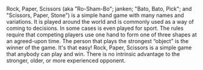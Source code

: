Rock, Paper, Scissors (aka "Ro-Sham-Bo"; janken; "Bato, Bato, Pick"; and "Scissors, Paper, Stone") is a simple hand game with many names and variations. It is played around the world and is commonly used as a way of coming to decisions. In some cases is even played for sport. The rules require that competing players use one hand to form one of three shapes at an agreed-upon time. The person that plays the strongest “object” is the winner of the game. It's that easy! Rock, Paper, Scissors is a simple game that anybody can play and win. There is no intrinsic advantage to the stronger, older, or more experienced opponent.